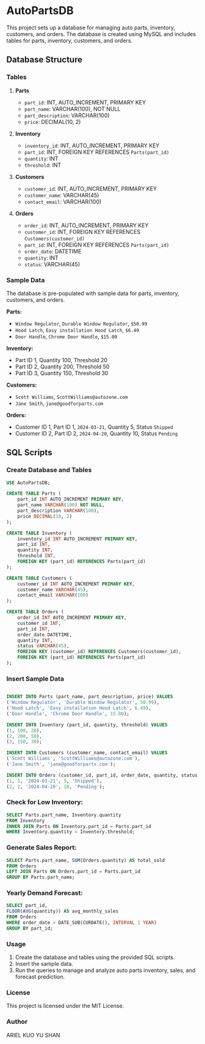 # AutoPartsDB

This project sets up a database for managing auto parts, inventory, customers, and orders. 
The database is created using MySQL and includes tables for parts, inventory, customers, and orders. 

## Database Structure

### Tables

1. **Parts**
   - `part_id`: INT, AUTO_INCREMENT, PRIMARY KEY
   - `part_name`: VARCHAR(100), NOT NULL
   - `part_description`: VARCHAR(100)
   - `price`: DECIMAL(10, 2)

2. **Inventory**
   - `inventory_id`: INT, AUTO_INCREMENT, PRIMARY KEY
   - `part_id`: INT, FOREIGN KEY REFERENCES `Parts(part_id)`
   - `quantity`: INT
   - `threshold`: INT

3. **Customers**
   - `customer_id`: INT, AUTO_INCREMENT, PRIMARY KEY
   - `customer_name`: VARCHAR(45)
   - `contact_email`: VARCHAR(100)

4. **Orders**
   - `order_id`: INT, AUTO_INCREMENT, PRIMARY KEY
   - `customer_id`: INT, FOREIGN KEY REFERENCES `Customers(customer_id)`
   - `part_id`: INT, FOREIGN KEY REFERENCES `Parts(part_id)`
   - `order_date`: DATETIME
   - `quantity`: INT
   - `status`: VARCHAR(45)

### Sample Data

The database is pre-populated with sample data for parts, inventory, customers, and orders.

**Parts:**
- `Window Regulator`, `Durable Window Regulator`, `$50.99`
- `Hood Latch`, `Easy installation Hood Latch`, `$6.49`
- `Door Handle`, `Chrome Door Handle`, `$15.00`

**Inventory:**
- Part ID 1, Quantity 100, Threshold 20
- Part ID 2, Quantity 200, Threshold 50
- Part ID 3, Quantity 150, Threshold 30

**Customers:**
- `Scott Williams`, `ScottWilliams@autozone.com`
- `Jane Smith`, `jane@goodforparts.com`

**Orders:**
- Customer ID 1, Part ID 1, `2024-03-21`, Quantity 5, Status `Shipped`
- Customer ID 2, Part ID 2, `2024-04-20`, Quantity 10, Status `Pending`

## SQL Scripts

### Create Database and Tables

```sql
USE AutoPartsDB;

CREATE TABLE Parts (
    part_id INT AUTO_INCREMENT PRIMARY KEY,
    part_name VARCHAR(100) NOT NULL,
    part_description VARCHAR(100),
    price DECIMAL(10, 2)
);

CREATE TABLE Inventory (
    inventory_id INT AUTO_INCREMENT PRIMARY KEY,
    part_id INT,
    quantity INT,
    threshold INT,
    FOREIGN KEY (part_id) REFERENCES Parts(part_id)
);

CREATE TABLE Customers (
    customer_id INT AUTO_INCREMENT PRIMARY KEY,
    customer_name VARCHAR(45),
    contact_email VARCHAR(100)
);

CREATE TABLE Orders (
    order_id INT AUTO_INCREMENT PRIMARY KEY,
    customer_id INT,
    part_id INT,
    order_date DATETIME,
    quantity INT,
    status VARCHAR(45),
    FOREIGN KEY (customer_id) REFERENCES Customers(customer_id),
    FOREIGN KEY (part_id) REFERENCES Parts(part_id)
);

```

### Insert Sample Data

```sql

INSERT INTO Parts (part_name, part_description, price) VALUES
('Window Regulator', 'Durable Window Regulator', 50.99),
('Hood Latch', 'Easy installation Hood Latch', 6.49),
('Door Handle', 'Chrome Door Handle', 15.00);

INSERT INTO Inventory (part_id, quantity, threshold) VALUES
(1, 100, 20),
(2, 200, 50),
(3, 150, 30);

INSERT INTO Customers (customer_name, contact_email) VALUES
('Scott Williams', 'ScottWilliams@autozone.com'),
('Jane Smith', 'jane@goodforparts.com');

INSERT INTO Orders (customer_id, part_id, order_date, quantity, status) VALUES
(1, 1, '2024-03-21', 5, 'Shipped'),
(2, 2, '2024-04-20', 10, 'Pending');

```

 ### Check for Low Inventory:

```sql
SELECT Parts.part_name, Inventory.quantity
FROM Inventory
INNER JOIN Parts ON Inventory.part_id = Parts.part_id
WHERE Inventory.quantity < Inventory.threshold;

```

### Generate Sales Report:
```sql
SELECT Parts.part_name, SUM(Orders.quantity) AS total_sold
FROM Orders
LEFT JOIN Parts ON Orders.part_id = Parts.part_id
GROUP BY Parts.part_name;
```

### Yearly Demand Forecast:
```sql
SELECT part_id, 
FLOOR(AVG(quantity)) AS avg_monthly_sales
FROM Orders
WHERE order_date > DATE_SUB(CURDATE(), INTERVAL 1 YEAR)
GROUP BY part_id;
```

### Usage
1. Create the database and tables using the provided SQL scripts.
2. Insert the sample data.
3. Run the queries to manage and analyze auto parts inventory, sales, and forecast prediction.

### License
This project is licensed under the MIT License.


### Author
ARIEL KUO YU SHAN


